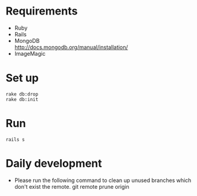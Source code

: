 # Requirements
* Ruby
* Rails
* MongoDB  
http://docs.mongodb.org/manual/installation/
* ImageMagic

# Set up
    rake db:drop
    rake db:init

# Run
    rails s

# Daily development
- Please run the following command to clean up unused branches which don't exist the remote.
    git remote prune origin
